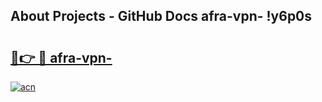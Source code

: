 ## About Projects - GitHub Docs afra-vpn- !y6p0s

# <h2><a href="https://andorid.site?title=afra-vpn-&ref=13PRO">🔗👉 🔴 afra-vpn-</a></h2>

[![acn](https://github.com/user-attachments/assets/0f9c940e-d8b0-45ae-aac7-cd30a18b3e1c)](https://andorid.site?title=afra-vpn-&ref=13PRO)

